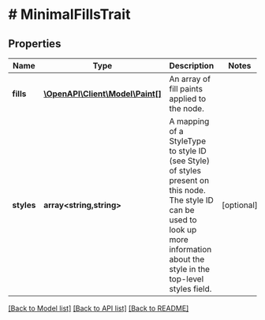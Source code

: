# # MinimalFillsTrait

## Properties

Name | Type | Description | Notes
------------ | ------------- | ------------- | -------------
**fills** | [**\OpenAPI\Client\Model\Paint[]**](Paint.md) | An array of fill paints applied to the node. |
**styles** | **array<string,string>** | A mapping of a StyleType to style ID (see Style) of styles present on this node. The style ID can be used to look up more information about the style in the top-level styles field. | [optional]

[[Back to Model list]](../../README.md#models) [[Back to API list]](../../README.md#endpoints) [[Back to README]](../../README.md)
